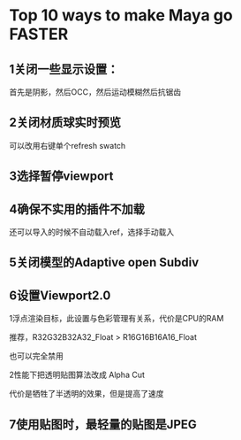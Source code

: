 

# Top 10 ways to make Maya go FASTER

## 1关闭一些显示设置：

首先是阴影，然后OCC，然后运动模糊然后抗锯齿

## 2关闭材质球实时预览

可以改用右键单个refresh swatch

## 3选择暂停viewport
<!-- more -->
## 4确保不实用的插件不加载

还可以导入的时候不自动载入ref，选择手动载入

## 5关闭模型的Adaptive open Subdiv

## 6设置Viewport2.0

1浮点渲染目标，此设置与色彩管理有关系，代价是CPU的RAM

推荐，R32G32B32A32_Float > R16G16B16A16_Float

也可以完全禁用

2性能下把透明贴图算法改成 Alpha Cut

代价是牺牲了半透明的效果，但是提高了速度

## 7使用贴图时，最轻量的贴图是JPEG